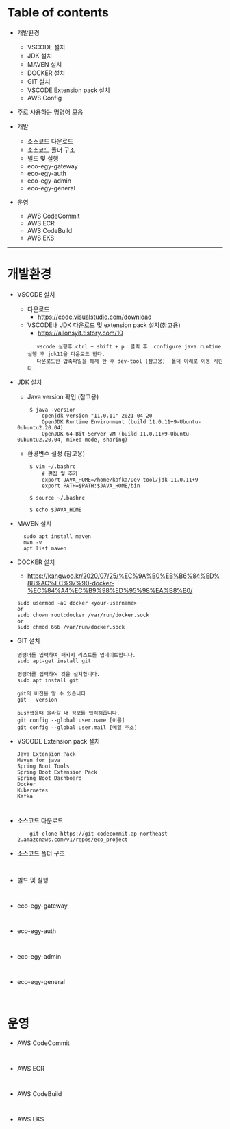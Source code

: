 # Table of contents 
* 개발환경 
    * VSCODE 설치
    * JDK 설치
    * MAVEN 설치
    * DOCKER 설치
    * GIT 설치
    * VSCODE Extension pack 설치
    * AWS Config


* 주로 사용하는 명령어 모음

* 개발 
    * 소스코드 다운로드
    * 소소코드 폴더 구조
    * 빌드 및 실행
    * eco-egy-gateway 
    * eco-egy-auth
    * eco-egy-admin
    * eco-egy-general

* 운영
    * AWS CodeCommit
    * AWS ECR
    * AWS CodeBuild
    * AWS EKS

    
---  


# 개발환경
- VSCODE 설치
    - 다운로드
      * https://code.visualstudio.com/download
    - VSCODE내 JDK 다운로드 및 extension pack 설치(참고용)
      * https://allonsyit.tistory.com/10
      ```
         vscode 실행후 ctrl + shift + p  클릭 후  configure java runtime 실행 후 jdk11을 다운로드 한다.
         다운로드한 압축파일을 해제 한 후 dev-tool (참고용)  폴더 아래로 이동 시킨다.
      ```

- JDK 설치
    - Java version 확인 (참고용)
    ```
        $ java -version
            openjdk version "11.0.11" 2021-04-20
            OpenJDK Runtime Environment (build 11.0.11+9-Ubuntu-0ubuntu2.20.04)
            OpenJDK 64-Bit Server VM (build 11.0.11+9-Ubuntu-0ubuntu2.20.04, mixed mode, sharing)            
    ```

    
    - 환경변수 설정 (참고용)
    ```
        $ vim ~/.bashrc
            # 편집 및 추가
            export JAVA_HOME=/home/kafka/Dev-tool/jdk-11.0.11+9
            export PATH=$PATH:$JAVA_HOME/bin  
       
        $ source ~/.bashrc
       
        $ echo $JAVA_HOME
    ```

- MAVEN 설치
    ```
      sudo apt install maven
      mvn -v
      apt list maven    
    ```

- DOCKER 설치
    * https://kangwoo.kr/2020/07/25/%EC%9A%B0%EB%B6%84%ED%88%AC%EC%97%90-docker-%EC%84%A4%EC%B9%98%ED%95%98%EA%B8%B0/
    
    ```  
    sudo usermod -aG docker <your-username>
    or
    sudo chown root:docker /var/run/docker.sock 
    or
    sudo chmod 666 /var/run/docker.sock
    ```

- GIT 설치
    ```
    명령어를 입력하여 패키지 리스트를 업데이트합니다.
    sudo apt-get install git
    
    명령어를 입력하여 깃을 설치합니다.
    sudo apt install git
    
    git의 버전을 알 수 있습니다
    git --version
    
    push했을때 올라갈 내 정보를 입력해줍니다.
    git config --global user.name [이름]
    git config --global user.mail [메일 주소]
    ```

- VSCODE Extension pack 설치
    ```
    Java Extension Pack
    Maven for java
    Spring Boot Tools
    Spring Boot Extension Pack
    Spring Boot Dashboard
    Docker
    Kubernetes
    Kafka    
    ```

#  

- 소스코드 다운로드
    ```
        git clone https://git-codecommit.ap-northeast-2.amazonaws.com/v1/repos/eco_project
    ```

- 소스코드 폴더 구조
    ```
        
    ```
- 빌드 및 실행
    ```
        
    ```
- eco-egy-gateway 
    ```
        
    ``` 
- eco-egy-auth
    ```
        
    ```
- eco-egy-admin
    ```
        
    ```
- eco-egy-general
    ```
        
    ```


# 운영
- AWS CodeCommit
    ```
        
    ```
- AWS ECR
    ```
        
    ``` 
- AWS CodeBuild
    ```
        
    ``` 
- AWS EKS
    ```
        
    ```
    

